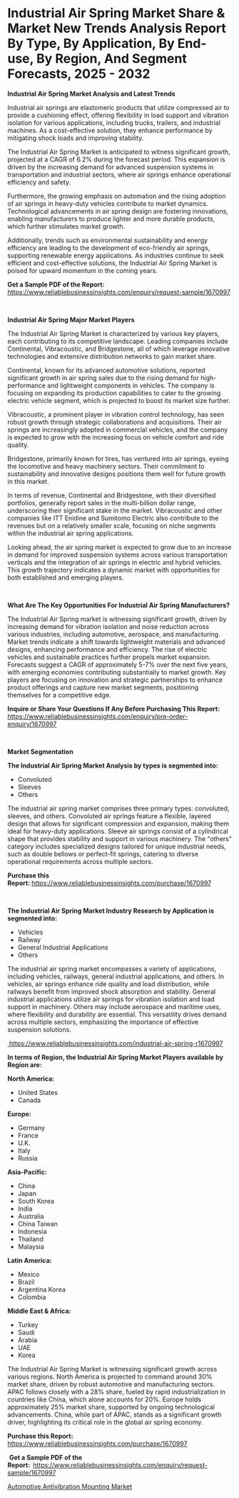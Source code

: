 <p><h1>Industrial Air Spring Market Share & Market New Trends Analysis Report By Type, By Application, By End-use, By Region, And Segment Forecasts, 2025 - 2032</h1></p><p><strong>Industrial Air Spring Market Analysis and Latest Trends</strong></p>
<p><p>Industrial air springs are elastomeric products that utilize compressed air to provide a cushioning effect, offering flexibility in load support and vibration isolation for various applications, including trucks, trailers, and industrial machines. As a cost-effective solution, they enhance performance by mitigating shock loads and improving stability.</p><p>The Industrial Air Spring Market is anticipated to witness significant growth, projected at a CAGR of 6.2% during the forecast period. This expansion is driven by the increasing demand for advanced suspension systems in transportation and industrial sectors, where air springs enhance operational efficiency and safety. </p><p>Furthermore, the growing emphasis on automation and the rising adoption of air springs in heavy-duty vehicles contribute to market dynamics. Technological advancements in air spring design are fostering innovations, enabling manufacturers to produce lighter and more durable products, which further stimulates market growth. </p><p>Additionally, trends such as environmental sustainability and energy efficiency are leading to the development of eco-friendly air springs, supporting renewable energy applications. As industries continue to seek efficient and cost-effective solutions, the Industrial Air Spring Market is poised for upward momentum in the coming years.</p></p>
<p><strong>Get a Sample PDF of the Report:&nbsp;</strong> <a href="https://www.reliablebusinessinsights.com/enquiry/request-sample/1670997?utm_campaign=3003&utm_medium=2&utm_source=Github&utm_content=ia&utm_term=25032025&utm_id=industrial-air-spring">https://www.reliablebusinessinsights.com/enquiry/request-sample/1670997</a></p>
<p>&nbsp;</p>
<p><strong>Industrial Air Spring Major Market Players</strong></p>
<p><p>The Industrial Air Spring Market is characterized by various key players, each contributing to its competitive landscape. Leading companies include Continental, Vibracoustic, and Bridgestone, all of which leverage innovative technologies and extensive distribution networks to gain market share. </p><p>Continental, known for its advanced automotive solutions, reported significant growth in air spring sales due to the rising demand for high-performance and lightweight components in vehicles. The company is focusing on expanding its production capabilities to cater to the growing electric vehicle segment, which is projected to boost its market size further.</p><p>Vibracoustic, a prominent player in vibration control technology, has seen robust growth through strategic collaborations and acquisitions. Their air springs are increasingly adopted in commercial vehicles, and the company is expected to grow with the increasing focus on vehicle comfort and ride quality. </p><p>Bridgestone, primarily known for tires, has ventured into air springs, eyeing the locomotive and heavy machinery sectors. Their commitment to sustainability and innovative designs positions them well for future growth in this market.</p><p>In terms of revenue, Continental and Bridgestone, with their diversified portfolios, generally report sales in the multi-billion dollar range, underscoring their significant stake in the market. Vibracoustic and other companies like ITT Enidine and Sumitomo Electric also contribute to the revenues but on a relatively smaller scale, focusing on niche segments within the industrial air spring applications.</p><p>Looking ahead, the air spring market is expected to grow due to an increase in demand for improved suspension systems across various transportation verticals and the integration of air springs in electric and hybrid vehicles. This growth trajectory indicates a dynamic market with opportunities for both established and emerging players.</p></p>
<p>&nbsp;</p>
<p><strong>What Are The Key Opportunities For Industrial Air Spring Manufacturers?</strong></p>
<p><p>The Industrial Air Spring market is witnessing significant growth, driven by increasing demand for vibration isolation and noise reduction across various industries, including automotive, aerospace, and manufacturing. Market trends indicate a shift towards lightweight materials and advanced designs, enhancing performance and efficiency. The rise of electric vehicles and sustainable practices further propels market expansion. Forecasts suggest a CAGR of approximately 5-7% over the next five years, with emerging economies contributing substantially to market growth. Key players are focusing on innovation and strategic partnerships to enhance product offerings and capture new market segments, positioning themselves for a competitive edge.</p></p>
<p><strong>Inquire or Share Your Questions If Any Before Purchasing This Report:</strong> <a href="https://www.reliablebusinessinsights.com/enquiry/pre-order-enquiry/1670997?utm_campaign=3003&utm_medium=2&utm_source=Github&utm_content=ia&utm_term=25032025&utm_id=industrial-air-spring">https://www.reliablebusinessinsights.com/enquiry/pre-order-enquiry/1670997</a></p>
<p>&nbsp;</p>
<p><strong>Market Segmentation</strong></p>
<p><strong>The Industrial Air Spring Market Analysis by types is segmented into:</strong></p>
<p><ul><li>Convoluted</li><li>Sleeves</li><li>Others</li></ul></p>
<p><p>The industrial air spring market comprises three primary types: convoluted, sleeves, and others. Convoluted air springs feature a flexible, layered design that allows for significant compression and expansion, making them ideal for heavy-duty applications. Sleeve air springs consist of a cylindrical shape that provides stability and support in various machinery. The "others" category includes specialized designs tailored for unique industrial needs, such as double bellows or perfect-fit springs, catering to diverse operational requirements across multiple sectors.</p></p>
<p><strong>Purchase this Report:&nbsp;</strong><a href="https://www.reliablebusinessinsights.com/purchase/1670997?utm_campaign=3003&utm_medium=2&utm_source=Github&utm_content=ia&utm_term=25032025&utm_id=industrial-air-spring">https://www.reliablebusinessinsights.com/purchase/1670997</a></p>
<p>&nbsp;</p>
<p><strong>The Industrial Air Spring Market Industry Research by Application is segmented into:</strong></p>
<p><ul><li>Vehicles</li><li>Railway</li><li>General Industrial Applications</li><li>Others</li></ul></p>
<p><p>The industrial air spring market encompasses a variety of applications, including vehicles, railways, general industrial applications, and others. In vehicles, air springs enhance ride quality and load distribution, while railways benefit from improved shock absorption and stability. General industrial applications utilize air springs for vibration isolation and load support in machinery. Others may include aerospace and maritime uses, where flexibility and durability are essential. This versatility drives demand across multiple sectors, emphasizing the importance of effective suspension solutions.</p></p>
<p><a href="https://www.reliablebusinessinsights.com/industrial-air-spring-r1670997?utm_campaign=3003&utm_medium=2&utm_source=Github&utm_content=ia&utm_term=25032025&utm_id=industrial-air-spring">&nbsp;https://www.reliablebusinessinsights.com/industrial-air-spring-r1670997</a></p>
<p><strong>In terms of Region, the Industrial Air Spring Market Players available by Region are:</strong></p>
<p>
    <p> <strong> North America: </strong>
        <ul>
            <li>United States</li>
            <li>Canada</li>
        </ul>
        </p> 
    <p> <strong> Europe: </strong>
        <ul>
            <li>Germany</li>
            <li>France</li>
            <li>U.K.</li>
            <li>Italy</li>
            <li>Russia</li>
        </ul>
        </p> 
    <p> <strong> Asia-Pacific: </strong>
        <ul>
            <li>China</li>
            <li>Japan</li>
            <li>South Korea</li>
            <li>India</li>
            <li>Australia</li>
            <li>China Taiwan</li>
            <li>Indonesia</li>
            <li>Thailand</li>
            <li>Malaysia</li>
        </ul>
        </p> 
    <p> <strong> Latin America: </strong>
        <ul>
            <li>Mexico</li>
            <li>Brazil</li>
            <li>Argentina Korea</li>
            <li>Colombia</li>
        </ul>
        </p> 
    <p> <strong> Middle East & Africa: </strong>
        <ul>
            <li>Turkey</li>
            <li>Saudi</li>
            <li>Arabia</li>
            <li>UAE</li>
            <li>Korea</li>
        </ul>
    </p>
    </p>
<p><p>The Industrial Air Spring Market is witnessing significant growth across various regions. North America is projected to command around 30% market share, driven by robust automotive and manufacturing sectors. APAC follows closely with a 28% share, fueled by rapid industrialization in countries like China, which alone accounts for 20%. Europe holds approximately 25% market share, supported by ongoing technological advancements. China, while part of APAC, stands as a significant growth driver, highlighting its critical role in the global air spring economy.</p></p>
<p><strong>Purchase this Report: </strong><a href="https://www.reliablebusinessinsights.com/purchase/1670997?utm_campaign=3003&utm_medium=2&utm_source=Github&utm_content=ia&utm_term=25032025&utm_id=industrial-air-spring">https://www.reliablebusinessinsights.com/purchase/1670997</a></p>
<p>&nbsp;<strong>Get a Sample PDF of the Report:&nbsp;&nbsp;</strong><a href="https://www.reliablebusinessinsights.com/enquiry/request-sample/1670997?utm_campaign=3003&utm_medium=2&utm_source=Github&utm_content=ia&utm_term=25032025&utm_id=industrial-air-spring">https://www.reliablebusinessinsights.com/enquiry/request-sample/1670997</a></p>
<p><strong></strong></p>
<p><p><a href="https://github.com/popupioo/Market-Research-Report-List-1/blob/main/automotive-antivibration-mounting-market.md?utm_campaign=3003&utm_medium=2&utm_source=Github&utm_content=ia&utm_term=25032025&utm_id=industrial-air-spring">Automotive Antivibration Mounting Market</a></p></p>